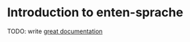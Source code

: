 # Introduction to enten-sprache

TODO: write [great documentation](http://jacobian.org/writing/great-documentation/what-to-write/)
